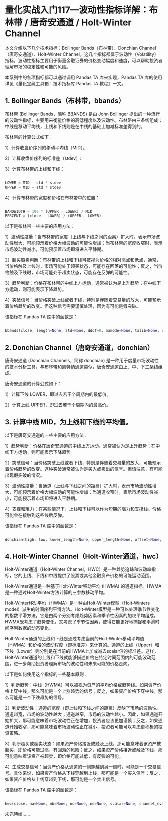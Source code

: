 # 量化实战入门117—波动性指标详解：布林带 / 唐奇安通道 / Holt-Winter Channel 

本文介绍以下几个技术指标：Bollinger Bands（布林带）、Donchian Channel（唐奇安通道）、Holt-Winter Channel。这几个指标都属于波动性（Volatility）指标，波动性指标主要用于衡量金融证券的价格变动幅度和速度，可以帮助投资者理解市场的稳定性和可能的风险。

本系列中的各项指标都可以通过调用 Pandas TA 库来实现，Pandas TA 库的使用详见《量化宝藏工具箱：技术指标库 Pandas TA 教程》一文。
## 1. Bollinger Bands（布林带，bbands）

布林带 (Bollinger Bands，简称 BBANDS) 是由 John Bollinger 提出的一种流行的波动性指标，主要用来衡量价格的高低程度以及波动性。布林带由三条线组成：中线是移动平均线，上线和下线则是在中线的基础上加减标准差得到的。

布林带的计算公式如下：

1）计算收盘价序列的移动平均线（MID）。

2）计算收盘价序列的标准差（stdev）：

3）计算布林带的上线和下线：

```python 

LOWER = MID - std * stdev
UPPER = MID + std * stdev

```

4）计算布林带的宽度和价格在布林带中的位置：

```python 

BANDWIDTH = 100 * (UPPER - LOWER) / MID
PERCENT = (close - LOWER) / (UPPER - LOWER)

```

以下是布林带一些主要的应用方法：

1）波动性度量：当布林带的宽度（上线与下线之间的距离）扩大时，表示市场波动性增大，可能预示着价格大幅波动的可能性增加；当布林带的宽度收窄时，表示市场波动性减小，可能预示着市场即将进入平静期。

2）超买超卖判断：布林带的上线和下线可被视为价格的相对高点和低点，通常，当价格触及上线时，市场可能处于超买状态，可能存在回落的可能性；反之，当价格触及下线时，市场可能处于超卖状态，可能存在反弹的可能性。

3）趋势判断：价格在布林带的中线上方运动，通常被认为是上升趋势；在中线下方运动，则可能表示下降趋势。

4）突破信号：当价格突破上线或者下线，特别是伴随着交易量的放大，可能预示着价格趋势的改变。但这种信号需要谨慎处理，因为有可能是假突破。

该指标在 Pandas TA 库中的函数是：

```python 

bbands(close, length=None, std=None, ddof=0, mamode=None, talib=None, offset=None, **kwargs)

```


## 2. Donchian Channel（唐奇安通道，donchian）
唐奇安通道 (Donchian Channels，简称 donchian) 是一种用于度量市场波动性的技术分析工具，与布林带和凯特纳通道类似，唐奇安通道由上、中、下三条线组成。

唐奇安通道的计算公式如下：

1）计算下线 LOWER，即过去若干个周期内的最低价。

2）计算上线 UPPER，即过去若干个周期内的最高价。
## 3. 计算中线 MID，为上线和下线的平均值。

以下是唐奇安通道的一些主要的应用方法：

1）趋势判断：价格在唐奇安通道的中线上方运动，通常被认为是上升趋势；在中线下方运动，则可能表示下降趋势。

2）突破信号：当价格突破上线或者下线，特别是伴随着交易量的放大，可能预示着价格趋势的改变。这种突破通常被认为是买入或卖出的信号。但请注意，有可能出现假突破的情况。

3）波动性度量：当通道（上线与下线之间的距离）扩大时，表示市场波动性增大，可能预示着价格大幅波动的可能性增加；当通道收窄时，表示市场波动性减小，可能预示着市场即将进入平静期。

4）支撑和阻力：在某些情况下，上线和下线可以作为短期的阻力和支撑线。价格可能会在接触到这些线后反弹。

该指标在 Pandas TA 库中的函数是：

```python 

donchian(high, low, lower_length=None, upper_length=None, offset=None, **kwargs)

```

## 4. Holt-Winter Channel（Holt-Winter通道，hwc）
Holt-Winter通道（Holt-Winter Channel，HWC）是一种趋势追踪和波动率指标，它的上线、下线和中线提供了股票或其他金融资产价格的可能运动范围。

Holt-Winter通道是一种基于Holt-Winter移动平均 (HWMA) 的通道指标。HWMA 是一种通过Holt-Winter方法计算的三参数移动平均。

Holt-Winter移动平均（HWMA）是一种由Holt-Winter模型（Holt-Winters model）派生的时间序列平滑方法。Holt-Winter模型是一种可以处理季节性变化的指数平滑方法，它是由两个分别考虑趋势因素和季节性因素的加权平均组成。HWMA既考虑了趋势变化，又考虑了季节性因素，使得它能更好地捕捉和平滑时间序列数据的动态变化。

Holt-Winter通道的上线和下线是通过考虑当前的Holt-Winter移动平均值（HWMA）和价格的波动程度（即标准差）来计算的。通道的上线（Upper）和下线（Lower）则分别是在当前的HWMA上加或减去scalar倍的标准差。这样，Holt-Winter通道的上线和下线就能够描述价格在特定时间范围内的可能波动范围，进一步帮助投资者理解市场的波动性和未来可能的价格走向。

以下是如何使用这个指标的一些基本原则：

1）判断趋势：中线（HWMA）可以被视为资产的平均价格或趋势线。如果资产价格上穿中线，那么可能是一个上涨趋势的信号；反之，如果资产价格下穿中线，那么可能是一个下跌趋势的信号。

2）判断波动性：通道的宽度（即上线和下线之间的距离）反映了市场的波动性。通道越宽，市场的波动性越大；通道越窄，市场的波动性越小。因此，如果通道开始扩大，那可能意味着市场波动性正在增加，投资者应该更加谨慎；反之，如果通道开始收窄，那可能意味着市场波动性正在减小，投资者可能可以考虑更积极的投资策略。

3）判断超买或超卖状态：如果资产价格接近或触及上线，那可能意味着该资产被超买，即价格可能过高，有回落的风险；反之，如果资产价格接近或触及下线，那可能意味着该资产被超卖，即价格可能过低，有反弹的可能。

4）生成交易信号：当资产价格从通道的一侧穿越到另一侧时，可能是一个交易信号。具体来说，如果资产价格从下线穿越到上线，那可能是一个买入信号；反之，如果资产价格从上线穿越到下线，那可能是一个卖出信号。

该指标在 Pandas TA 库中的函数是：

```python 

hwc(close, na=None, nb=None, nc=None, nd=None, scalar=None, channel_eval=None, offset=None, **kwargs)

```

未完待续……